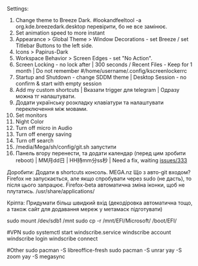 Settings:

1. Change theme to Breeze Dark. #lookandfeeltool -a org.kde.breezedark.desktop перевірити, бо не все замінює.
2. Set animation speed to more instant
3. Appearance > Global Theme > Window Decorations - set Breeze / set Titlebar Buttons to the left side.
4. Icons > Papirus-Dark
5. Workspace Behavior > Screen Edges - set "No Action".
6. Screen Locking - no lock after | 300 seconds / Recent Files - Keep for 1 month | Do not remember #/home/username/.config/kscreenlockerrc
7. Startup and Shutdown - change SDDM theme | Desktop Session - no confirm & start with empty session
8. Add my custom shortcuts | Вказати trigger для telegram | Одразу можна тг налаштувати.
9. Додати українську розкладку клавіатури та налаштувати переключення між мовами.
10. Set monitors
11. Night Color
12. Turn off micro in Audio
13. Turn off energy saving
14. Turn off search
15. /media/Mega/sh/config/git.sh запустити
16. Панель вгору перенести, та додати календар (перед цим зробити reboot) | MM月dd日 | HH持mm分ss秒 | Need a fix, waiting <a href="https://github.com/Zren/plasma-applet-eventcalendar/issues/333">issues/333</a>


Доробити:
Додати в shortcuts консоль.
MEGA.nz
Що з авто-git входом?
Firefox не запускається, але якщо спробувати через sudo (не дасть), то після цього запрацює.
Firefox-beta автоматична зміна іконки, щоб не плутатись. /usr/share/applications/

Кріпта:
Придумати більш швидкий вхід (декодіровка автоматична тощо, а також сайт для додавання мереж у метамаск підготувати)

sudo mount /dev/sdb1 /mnt
sudo cp -r /mnt/EFI/Microsoft/ /boot/EFI/

#VPN
sudo systemctl start windscribe.service
windscribe account
windscribe login
windscribe connect

#Other
sudo pacman -S libreoffice-fresh
sudo pacman -S unrar
yay -S zoom
yay -S megasync

